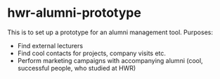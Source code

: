 # hwr-alumni-prototype

This is to set up a prototype for an alumni management tool.
Purposes:
- Find external lecturers
- Find cool contacts for projects, company visits etc.
- Perform marketing campaigns with accompanying alumni (cool, successful people, who studied at HWR)